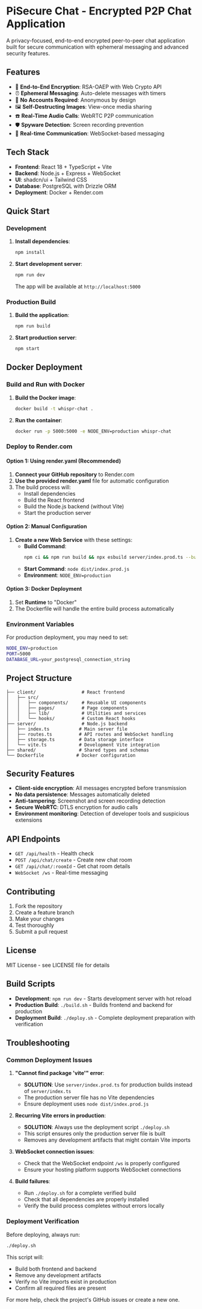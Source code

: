 # PiSecure Chat - Encrypted P2P Chat Application

A privacy-focused, end-to-end encrypted peer-to-peer chat application built for secure communication with ephemeral messaging and advanced security features.

## Features

- 🔐 **End-to-End Encryption**: RSA-OAEP with Web Crypto API
- ⏰ **Ephemeral Messaging**: Auto-delete messages with timers
- 👤 **No Accounts Required**: Anonymous by design
- 🖼️ **Self-Destructing Images**: View-once media sharing
- ☎️ **Real-Time Audio Calls**: WebRTC P2P communication
- 🛡️ **Spyware Detection**: Screen recording prevention
- 🔄 **Real-time Communication**: WebSocket-based messaging

## Tech Stack

- **Frontend**: React 18 + TypeScript + Vite
- **Backend**: Node.js + Express + WebSocket
- **UI**: shadcn/ui + Tailwind CSS
- **Database**: PostgreSQL with Drizzle ORM
- **Deployment**: Docker + Render.com

## Quick Start

### Development

1. **Install dependencies**:
   ```bash
   npm install
   ```

2. **Start development server**:
   ```bash
   npm run dev
   ```
   
   The app will be available at `http://localhost:5000`

### Production Build

1. **Build the application**:
   ```bash
   npm run build
   ```

2. **Start production server**:
   ```bash
   npm start
   ```

## Docker Deployment

### Build and Run with Docker

1. **Build the Docker image**:
   ```bash
   docker build -t whispr-chat .
   ```

2. **Run the container**:
   ```bash
   docker run -p 5000:5000 -e NODE_ENV=production whispr-chat
   ```

### Deploy to Render.com

#### Option 1: Using render.yaml (Recommended)

1. **Connect your GitHub repository** to Render.com
2. **Use the provided render.yaml** file for automatic configuration
3. The build process will:
   - Install dependencies
   - Build the React frontend  
   - Build the Node.js backend (without Vite)
   - Start the production server

#### Option 2: Manual Configuration

1. **Create a new Web Service** with these settings:
   - **Build Command**: 
     ```bash
     npm ci && npm run build && npx esbuild server/index.prod.ts --bundle --platform=node --target=node20 --format=esm --outdir=dist --external:express --external:ws --external:drizzle-orm --external:@neondatabase/serverless --external:memorystore --external:connect-pg-simple --external:passport --external:passport-local --external:express-session --external:crypto --external:path --external:fs --external:http --external:url --external:zod --external:zod-validation-error --external:nanoid
     ```
   - **Start Command**: `node dist/index.prod.js`
   - **Environment**: `NODE_ENV=production`

#### Option 3: Docker Deployment

1. Set **Runtime** to "Docker"
2. The Dockerfile will handle the entire build process automatically

### Environment Variables

For production deployment, you may need to set:

```bash
NODE_ENV=production
PORT=5000
DATABASE_URL=your_postgresql_connection_string
```

## Project Structure

```
├── client/                 # React frontend
│   ├── src/
│   │   ├── components/     # Reusable UI components
│   │   ├── pages/          # Page components
│   │   ├── lib/            # Utilities and services
│   │   └── hooks/          # Custom React hooks
├── server/                 # Node.js backend
│   ├── index.ts           # Main server file
│   ├── routes.ts          # API routes and WebSocket handling
│   ├── storage.ts         # Data storage interface
│   └── vite.ts            # Development Vite integration
├── shared/                # Shared types and schemas
└── Dockerfile            # Docker configuration
```

## Security Features

- **Client-side encryption**: All messages encrypted before transmission
- **No data persistence**: Messages automatically deleted
- **Anti-tampering**: Screenshot and screen recording detection
- **Secure WebRTC**: DTLS encryption for audio calls
- **Environment monitoring**: Detection of developer tools and suspicious extensions

## API Endpoints

- `GET /api/health` - Health check
- `POST /api/chat/create` - Create new chat room
- `GET /api/chat/:roomId` - Get chat room details
- `WebSocket /ws` - Real-time messaging

## Contributing

1. Fork the repository
2. Create a feature branch
3. Make your changes
4. Test thoroughly
5. Submit a pull request

## License

MIT License - see LICENSE file for details

## Build Scripts

- **Development**: `npm run dev` - Starts development server with hot reload
- **Production Build**: `./build.sh` - Builds frontend and backend for production
- **Deployment Build**: `./deploy.sh` - Complete deployment preparation with verification

## Troubleshooting

### Common Deployment Issues

1. **"Cannot find package 'vite'" error**:
   - **SOLUTION**: Use `server/index.prod.ts` for production builds instead of `server/index.ts`
   - The production server file has no Vite dependencies
   - Ensure deployment uses `node dist/index.prod.js`

2. **Recurring Vite errors in production**:
   - **SOLUTION**: Always use the deployment script `./deploy.sh`
   - This script ensures only the production server file is built
   - Removes any development artifacts that might contain Vite imports

3. **WebSocket connection issues**:
   - Check that the WebSocket endpoint `/ws` is properly configured
   - Ensure your hosting platform supports WebSocket connections

4. **Build failures**:
   - Run `./deploy.sh` for a complete verified build
   - Check that all dependencies are properly installed
   - Verify the build process completes without errors locally

### Deployment Verification

Before deploying, always run:
```bash
./deploy.sh
```

This script will:
- Build both frontend and backend
- Remove any development artifacts
- Verify no Vite imports exist in production
- Confirm all required files are present

For more help, check the project's GitHub issues or create a new one.